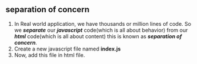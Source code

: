 ## separation of concern

1. In Real world application, we have thousands or million lines of code. So we **_separate_** our **_javascript_** code(which is all about behavior) from our **_html_** code(which is all about content) this is known as **_separation of concern_**.
2. Create a new javascript file named **index.js**
3. Now, add this file in html file.
